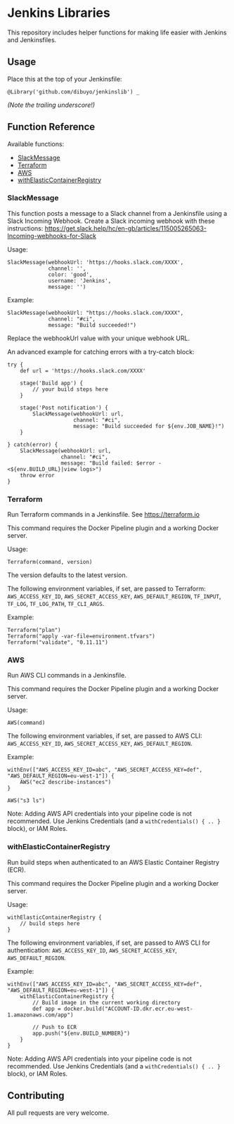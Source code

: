 # Jenkins Libraries
This repository includes helper functions for making life easier with Jenkins and Jenkinsfiles.

## Usage
Place this at the top of your Jenkinsfile:
```
@Library('github.com/dibuyo/jenkinslib') _
```
_(Note the trailing underscore!)_

## Function Reference
Available functions:
* [SlackMessage](#slackmessage)
* [Terraform](#terraform)
* [AWS](#slackmessage)
* [withElasticContainerRegistry](#withelasticcontainerregistry)

### SlackMessage
This function posts a message to a Slack channel from a Jenkinsfile using a Slack Incoming Webhook. Create a Slack incoming webhook with these instructions: https://get.slack.help/hc/en-gb/articles/115005265063-Incoming-webhooks-for-Slack

Usage:
```
SlackMessage(webhookUrl: 'https://hooks.slack.com/XXXX',
             channel: '',
             color: 'good',
             username: 'Jenkins',
             message: '')
```

Example:
```
SlackMessage(webhookUrl: "https://hooks.slack.com/XXXX",
             channel: "#ci",
             message: "Build succeeded!")
```

Replace the webhookUrl value with your unique webhook URL.

An advanced example for catching errors with a try-catch block:
```
try {
    def url = 'https://hooks.slack.com/XXXX'

    stage('Build app') {
        // your build steps here
    }

    stage('Post notification') {
        SlackMessage(webhookUrl: url,
                     channel: "#ci",
                     message: "Build succeeded for ${env.JOB_NAME}!")
    }

} catch(error) {
    SlackMessage(webhookUrl: url,
                 channel: "#ci",
                 message: "Build failed: $error - <${env.BUILD_URL}|view logs>")
    throw error
}
```

### Terraform
Run Terraform commands in a Jenkinsfile. See https://terraform.io

This command requires the Docker Pipeline plugin and a working Docker server.

Usage:
```
Terraform(command, version)
```

The version defaults to the latest version.

The following environment variables, if set, are passed to Terraform: `AWS_ACCESS_KEY_ID`, `AWS_SECRET_ACCESS_KEY`, `AWS_DEFAULT_REGION`, `TF_INPUT`, `TF_LOG`, `TF_LOG_PATH`, `TF_CLI_ARGS`.

Example:
```
Terraform("plan")
Terraform("apply -var-file=environment.tfvars")
Terraform("validate", "0.11.11")
```

### AWS
Run AWS CLI commands in a Jenkinsfile.

This command requires the Docker Pipeline plugin and a working Docker server.

Usage:
```
AWS(command)
```

The following environment variables, if set, are passed to AWS CLI: `AWS_ACCESS_KEY_ID`, `AWS_SECRET_ACCESS_KEY`, `AWS_DEFAULT_REGION`.

Example:
```
withEnv(["AWS_ACCESS_KEY_ID=abc", "AWS_SECRET_ACCESS_KEY=def", "AWS_DEFAULT_REGION=eu-west-1"]) {
    AWS("ec2 describe-instances")
}

AWS("s3 ls")
```

Note: Adding AWS API credentials into your pipeline code is not recommended. Use Jenkins Credentials (and a `withCredentials() { .. }` block), or IAM Roles.

### withElasticContainerRegistry
Run build steps when authenticated to an AWS Elastic Container Registry (ECR).

This command requires the Docker Pipeline plugin and a working Docker server.

Usage:
```
withElasticContainerRegistry {
    // build steps here
}
```

The following environment variables, if set, are passed to AWS CLI for authentication: `AWS_ACCESS_KEY_ID`, `AWS_SECRET_ACCESS_KEY`, `AWS_DEFAULT_REGION`.

Example:
```
withEnv(["AWS_ACCESS_KEY_ID=abc", "AWS_SECRET_ACCESS_KEY=def", "AWS_DEFAULT_REGION=eu-west-1"]) {
    withElasticContainerRegistry {
        // Build image in the current working directory
        def app = docker.build("ACCOUNT-ID.dkr.ecr.eu-west-1.amazonaws.com/app")

        // Push to ECR
        app.push("${env.BUILD_NUMBER}")
    }
}
```

Note: Adding AWS API credentials into your pipeline code is not recommended. Use Jenkins Credentials (and a `withCredentials() { .. }` block), or IAM Roles.

## Contributing
All pull requests are very welcome.
